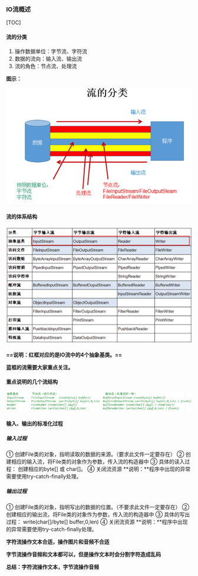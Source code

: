 ### IO流概述

[TOC]



#### 流的分类

1. 操作数据单位：字节流、字符流
2. 数据的流向：输入流、输出流
3. 流的角色：节点流、处理流

**图示：**



![流的分类](images\流的分类.bmp)

#### 流的体系结构

![流的体系结构](images\流的体系结构.bmp)

**==说明：红框对应的是IO流中的4个抽象基类。==**

**蓝框的流需要大家重点关注。**

#### 重点说明的几个流结构

![重要的流](images\重要的流.bmp)



#### **输入、输出的标准化过程**

##### 输入过程

① 创建File类的对象，指明读取的数据的来源。（要求此文件一定要存在）
② 创建相应的输入流，将File类的对象作为参数，传入流的构造器中
③ 具体的读入过程：
    创建相应的byte[] 或 char[]。
④ 关闭流资源
**说明：**程序中出现的异常需要使用try-catch-finally处理。

##### 输出过程

① 创建File类的对象，指明写出的数据的位置。（不要求此文件一定要存在）
② 创建相应的输出流，将File类的对象作为参数，传入流的构造器中
③ 具体的写出过程：
    write(char[]/byte[] buffer,0,len)
④ 关闭流资源
**说明：**程序中出现的异常需要使用try-catch-finally处理。



**字符流操作文本合适，操作图片和音频不合适**

**字节流操作音频和文本都可以，但是操作文本时会分割字符造成乱码**

**总结：字符流操作文本，字节流操作音频**


